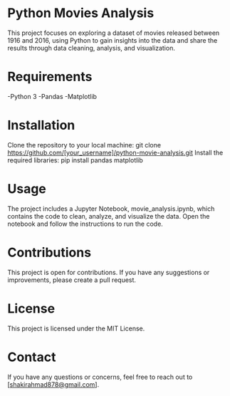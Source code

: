 # Python Movies Analysis
This project focuses on exploring a dataset of movies released between 1916 and 2016, using Python to gain insights into the data and share the results through data cleaning, analysis, and visualization.

# Requirements 
-Python 3
-Pandas 
-Matplotlib 
# Installation
Clone the repository to your local machine:
git clone https://github.com/[your_username]/python-movie-analysis.git
Install the required libraries:
pip install pandas matplotlib

# Usage
The project includes a Jupyter Notebook, movie_analysis.ipynb, which contains the code to clean, analyze, and visualize the data. Open the notebook and follow the instructions to run the code.

# Contributions
This project is open for contributions. If you have any suggestions or improvements, please create a pull request.

# License
This project is licensed under the MIT License.

# Contact
If you have any questions or concerns, feel free to reach out to [shakirahmad878@gmail.com].
